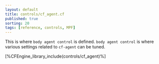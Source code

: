 ```yaml
---
layout: default
title: controls/cf_agent.cf
published: true
sorting: 20
tags: [reference, controls, MPF]
---
```


This is where `body agent control` is defined. `body agent control` is where
various settings related to `cf-agent` can be tuned.

[%CFEngine_library_include(controls/cf_agent)%]

